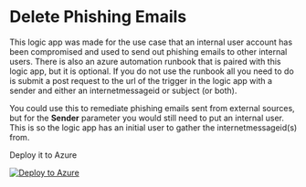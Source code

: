 # Delete Phishing Emails

This logic app was made for the use case that an internal user account has been compromised and used to send out phishing emails to other internal users.
There is also an azure automation runbook that is paired with this logic app, but it is optional. If you do not use the runbook all you need to do is submit a post
request to the url of the trigger in the logic app with a sender and either an internetmessageid or subject (or both).

You could use this to remediate phishing emails sent from external sources, but for the **Sender** parameter you would still need to put an
internal user. This is so the logic app has an initial user to gather the internetmessageid(s) from. 


Deploy it to Azure

[![Deploy to Azure](https://aka.ms/deploytoazurebutton)](https://portal.azure.com/#create/Microsoft.Template/uri/https%3A%2F%2Fraw.githubusercontent.com%2Fjostuffl%2FAzureSentinel_Stuff%2Fmain%2FLogicApps%2FDeletePhishingEmails%2Fazuredeploy.json)
